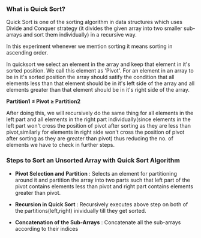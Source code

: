 ### What is Quick Sort?

Quick Sort is one of the sorting algorithm in data structures which uses Divide and Conquer strategy (it divides the given array into two smaller sub-arrays and sort them individually) in a recursive way.

In this experiment whenever we mention sorting it means sorting in ascending order.

In quicksort we select an element in the array and keep that element in it's sorted position. We call this element as 'Pivot'. For an element in an array to be in it's sorted position the array should satify the condition that all elements less than that element should be in it's left side of the array and all elements greater than that element should be in it's right side of the array.

**Partition1 ≤ Pivot ≥ Partition2**

After doing this, we will recursively do the same thing for all elements in the left part and all elements in the right part individually(since elements in the left part won't cross the position of pivot after sorting as they are less than pivot,similarly for elements in right side won't cross the position of pivot after sorting as they are greater than pivot) thus reducing the no. of elements we have to check in further steps.
### Steps to Sort an Unsorted Array with Quick Sort Algorithm

  -  **Pivot Selection and Partition** : Selects an element for partitioning around it and partition the array into two parts such that left part of the pivot contains elements less than pivot and right part contains elements greater than pivot.

  -  **Recursion in Quick Sort** : Recursively executes above step on both of the partitions(left,right) inividually till they get sorted.

  -  **Concatenation of the Sub-Arrays** : Concatenate all the sub-arrays according to their indices


